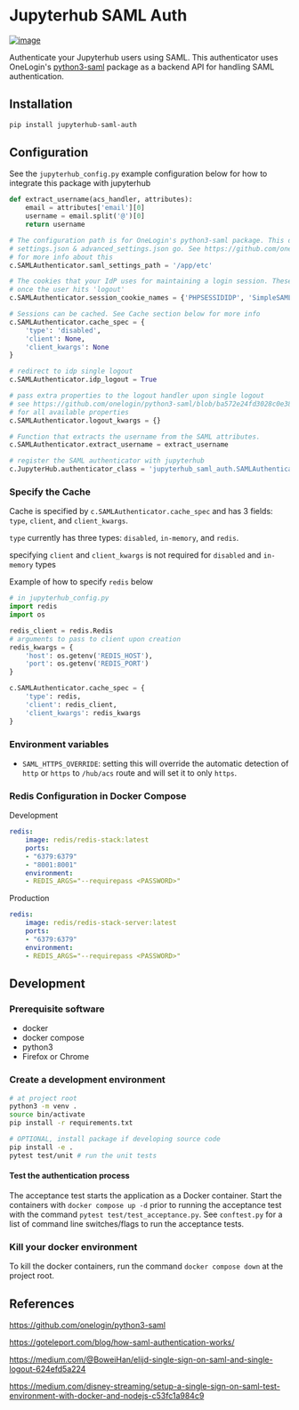 # Jupyterhub SAML Auth

[![image](https://badge.fury.io/py/jupyterhub-saml-auth.svg)](https://pypi.org/project/jupyterhub-saml-auth/)

Authenticate your Jupyterhub users using SAML. This authenticator uses OneLogin's [python3-saml](https://github.com/onelogin/python3-saml) package as a backend API for handling SAML authentication.


## Installation

```bash
pip install jupyterhub-saml-auth
```

## Configuration

See the `jupyterhub_config.py` example configuration below for how to integrate this package with jupyterhub

```python
def extract_username(acs_handler, attributes):
    email = attributes['email'][0]
    username = email.split('@')[0]
    return username

# The configuration path is for OneLogin's python3-saml package. This directory is where
# settings.json & advanced_settings.json go. See https://github.com/onelogin/python3-saml
# for more info about this
c.SAMLAuthenticator.saml_settings_path = '/app/etc'

# The cookies that your IdP uses for maintaining a login session. These will be cleared
# once the user hits 'logout'
c.SAMLAuthenticator.session_cookie_names = {'PHPSESSIDIDP', 'SimpleSAMLAuthTokenIdp'}

# Sessions can be cached. See Cache section below for more info
c.SAMLAuthenticator.cache_spec = {
    'type': 'disabled',
    'client': None,
    'client_kwargs': None
}

# redirect to idp single logout 
c.SAMLAuthenticator.idp_logout = True

# pass extra properties to the logout handler upon single logout
# see https://github.com/onelogin/python3-saml/blob/ba572e24fd3028c0e38c8f9dcd02af46ddcc0870/src/onelogin 
# for all available properties 
c.SAMLAuthenticator.logout_kwargs = {}

# Function that extracts the username from the SAML attributes.
c.SAMLAuthenticator.extract_username = extract_username

# register the SAML authenticator with jupyterhub
c.JupyterHub.authenticator_class = 'jupyterhub_saml_auth.SAMLAuthenticator'
```

### Specify the Cache

Cache is specified by `c.SAMLAuthenticator.cache_spec` and has 3 fields: `type`, `client`, and `client_kwargs`.

`type` currently has three types: `disabled`, `in-memory`, and `redis`.

specifying `client` and `client_kwargs` is not required for `disabled` and `in-memory` types

Example of how to specify `redis` below

```python
# in jupyterhub_config.py
import redis
import os

redis_client = redis.Redis
# arguments to pass to client upon creation
redis_kwargs = {
    'host': os.getenv('REDIS_HOST'),
    'port': os.getenv('REDIS_PORT')
}

c.SAMLAuthenticator.cache_spec = {
    'type': redis,
    'client': redis_client,
    'client_kwargs': redis_kwargs
}
```

### Environment variables

- `SAML_HTTPS_OVERRIDE`: setting this will override the automatic detection of `http` or `https` to `/hub/acs` route and will set it to only `https`.

### Redis Configuration in Docker Compose

Development
```yaml
redis:
    image: redis/redis-stack:latest
    ports:
    - "6379:6379"
    - "8001:8001"
    environment:
    - REDIS_ARGS="--requirepass <PASSWORD>"
```

Production
```yaml
redis:
    image: redis/redis-stack-server:latest
    ports:
    - "6379:6379"
    environment:
    - REDIS_ARGS="--requirepass <PASSWORD>"
```

## Development

### Prerequisite software

- docker
- docker compose
- python3
- Firefox or Chrome

### Create a development environment

```bash
# at project root
python3 -m venv .
source bin/activate
pip install -r requirements.txt

# OPTIONAL, install package if developing source code
pip install -e .
pytest test/unit # run the unit tests

```

#### Test the authentication process

The acceptance test starts the application as a Docker container. Start the containers with `docker compose up -d` prior to running the acceptance test with the command `pytest test/test_acceptance.py`. See `conftest.py` for a list of command line switches/flags to run the acceptance tests.

### Kill your docker environment

To kill the docker containers, run the command `docker compose down` at the project root.

## References

https://github.com/onelogin/python3-saml

https://goteleport.com/blog/how-saml-authentication-works/

https://medium.com/@BoweiHan/elijd-single-sign-on-saml-and-single-logout-624efd5a224

https://medium.com/disney-streaming/setup-a-single-sign-on-saml-test-environment-with-docker-and-nodejs-c53fc1a984c9